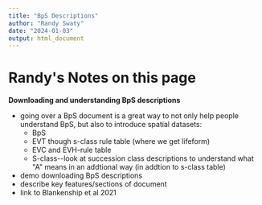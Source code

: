 ```yaml
---
title: "BpS Descriptions"
author: "Randy Swaty"
date: "2024-01-03"
output: html_document
---
```



# Randy's Notes on this page

**Downloading and understanding BpS descriptions**

* going over a BpS document is a great way to not only help people understand BpS, but also to introduce spatial datasets:
    * BpS 
    * EVT though s-class rule table (where we get lifeform)
    * EVC and EVH-rule table
    * S-class--look at succession class descriptions to understand what "A" means in an addtional way (in addtion to s-class table)
* demo downloading BpS descriptions
* describe key features/sections of document
* link to Blankenship et al 2021
